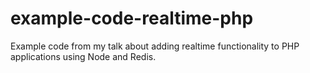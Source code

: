 example-code-realtime-php
=========================

Example code from my talk about adding realtime functionality to PHP applications using Node and Redis.
